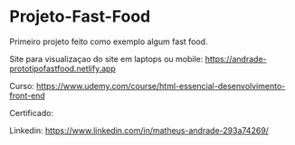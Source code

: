 # Projeto-Fast-Food
Primeiro projeto feito como exemplo algum fast food.

Site para visualizaçao do site em laptops ou mobile:
https://andrade-prototipofastfood.netlify.app

Curso: https://www.udemy.com/course/html-essencial-desenvolvimento-front-end

Certificado:

Linkedin: https://www.linkedin.com/in/matheus-andrade-293a74269/
